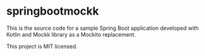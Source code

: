# springbootmockk

This is the source code for a sample Spring Boot application developed with Kotlin and Mockk library as a Mockito replacement.

This project is MIT licensed.

